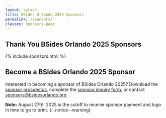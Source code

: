 ```yaml
---
layout: splash
title: BSides Orlando 2025 Sponsors
permalink: /sponsors/
classes: sponsors-page
---
```


## Thank You BSides Orlando 2025 Sponsors

{% include sponsors.html %}

## Become a BSides Orlando 2025 Sponsor

Interested in becoming a sponsor of BSides Orlando 2025? Download the [sponsor prospectus](assets/files/20250528_Sponsorship_Guide.pdf), complete the [sponsor inquiry form](https://docs.google.com/forms/d/e/1FAIpQLSd1ZE7gQye6jegIKotdwF295EfqfNXmHCEg2FJoMI-PPX2xag/viewform?usp=sharing&ouid=100454558319534690023), or contact <sponsors@bsidesorlando.org>

**Note:** August 27th, 2025 is the cutoff to receive sponsor payment and logo in time to go to print. 
{: .notice--warning}

